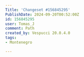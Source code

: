 ```yaml
---
Title: 'Changeset #156845295'
PublishDate: 2024-09-20T00:52:00Z
id: 156845295
user: Tomas_J
comment: Path
created_by: Vespucci 20.0.4.0
tags:
- Montenegro

---
```

